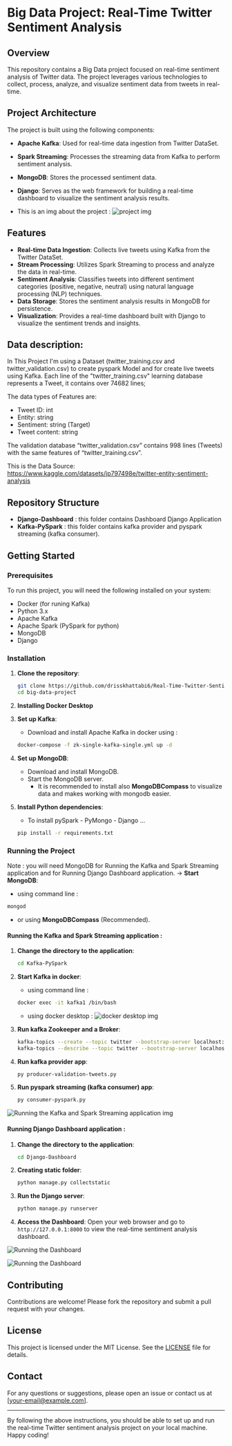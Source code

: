 # Big Data Project: Real-Time Twitter Sentiment Analysis

## Overview

This repository contains a Big Data project focused on real-time sentiment analysis of Twitter data. The project leverages various technologies to collect, process, analyze, and visualize sentiment data from tweets in real-time.

## Project Architecture

The project is built using the following components:

- **Apache Kafka**: Used for real-time data ingestion from Twitter DataSet.
- **Spark Streaming**: Processes the streaming data from Kafka to perform sentiment analysis.
- **MongoDB**: Stores the processed sentiment data.
- **Django**: Serves as the web framework for building a real-time dashboard to visualize the sentiment analysis results.

- This is an img about the project :
   ![project img](imgs/flow.png)

## Features

- **Real-time Data Ingestion**: Collects live tweets using Kafka from the Twitter DataSet.
- **Stream Processing**: Utilizes Spark Streaming to process and analyze the data in real-time.
- **Sentiment Analysis**: Classifies tweets into different sentiment categories (positive, negative, neutral) using natural language processing (NLP) techniques.
- **Data Storage**: Stores the sentiment analysis results in MongoDB for persistence.
- **Visualization**: Provides a real-time dashboard built with Django to visualize the sentiment trends and insights.

## Data description:

In This Project I'm using a Dataset (twitter_training.csv and twitter_validation.csv) to create pyspark Model and for create live tweets using Kafka. Each line of the "twitter_training.csv" learning database represents a Tweet, it contains over 74682 lines;

The data types of Features are:
- Tweet ID: int
- Entity: string
- Sentiment: string (Target)
- Tweet content: string

The validation database “twitter_validation.csv” contains 998 lines (Tweets) with the same features of “twitter_training.csv”.

This is the Data Source:
https://www.kaggle.com/datasets/jp797498e/twitter-entity-sentiment-analysis

## Repository Structure

- **Django-Dashboard** : this folder contains Dashboard Django Application
- **Kafka-PySpark** : this folder contains kafka provider and pyspark streaming (kafka consumer).

## Getting Started

### Prerequisites

To run this project, you will need the following installed on your system:

- Docker (for runing Kafka)
- Python 3.x
- Apache Kafka
- Apache Spark (PySpark for python)
- MongoDB
- Django

### Installation

1. **Clone the repository**:
   ```bash
   git clone https://github.com/drisskhattabi6/Real-Time-Twitter-Sentiment-Analysis.git
   cd big-data-project
   ```
   
2. **Installing Docker Desktop**

3. **Set up Kafka**:
   - Download and install Apache Kafka in docker using :
   ```bash
   docker-compose -f zk-single-kafka-single.yml up -d
   ```

5. **Set up MongoDB**:
   - Download and install MongoDB.
   - Start the MongoDB server.
     - It is recommended to install also **MongoDBCompass** to visualize data and makes working with mongodb easier.

6. **Install Python dependencies**:
   - To install pySpark - PyMongo - Django ...
   ```bash
   pip install -r requirements.txt
   ```

### Running the Project

   Note : you will need MongoDB for Running the Kafka and Spark Streaming application and for Running Django Dashboard application.
-> **Start MongoDB**:
   - using command line :
   ```bash
   mongod
   ```
   - or using **MongoDBCompass** (Recommended).

#### Running the Kafka and Spark Streaming application :

1. **Change the directory to the application**:
   ```bash
   cd Kafka-PySpark
   ```

2. **Start Kafka in docker**:
   - using command line :
   ```bash
   docker exec -it kafka1 /bin/bash
   ```
   - using docker desktop :
     ![ docker desktop img](imgs/img5.png)

4. **Run kafka Zookeeper and a Broker**:
   ```bash
   kafka-topics --create --topic twitter --bootstrap-server localhost:9092
   kafka-topics --describe --topic twitter --bootstrap-server localhost:9092
   ```

5. **Run kafka provider app**:
   ```bash
   py producer-validation-tweets.py
   ```

6. **Run pyspark streaming (kafka consumer) app**:
   ```bash
   py consumer-pyspark.py
   ```

![Running the Kafka and Spark Streaming application img](img/img6.png)

#### Running Django Dashboard application :

1. **Change the directory to the application**:
   ```bash
   cd Django-Dashboard
   ```

2. **Creating static folder**:
   ```bash
   python manage.py collectstatic
   ```

3. **Run the Django server**:
   ```bash
   python manage.py runserver
   ```

4. **Access the Dashboard**:
   Open your web browser and go to `http://127.0.0.1:8000` to view the real-time sentiment analysis dashboard.

![Running the Dashboard](img/img2.png)

![Running the Dashboard](img/img3.png)

## Contributing

Contributions are welcome! Please fork the repository and submit a pull request with your changes.

## License

This project is licensed under the MIT License. See the [LICENSE](LICENSE) file for details.

## Contact

For any questions or suggestions, please open an issue or contact us at [your-email@example.com].

---

By following the above instructions, you should be able to set up and run the real-time Twitter sentiment analysis project on your local machine. Happy coding!
